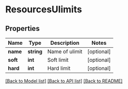# ResourcesUlimits

## Properties
Name | Type | Description | Notes
------------ | ------------- | ------------- | -------------
**name** | **string** | Name of ulimit | [optional] 
**soft** | **int** | Soft limit | [optional] 
**hard** | **int** | Hard limit | [optional] 

[[Back to Model list]](../README.md#documentation-for-models) [[Back to API list]](../README.md#documentation-for-api-endpoints) [[Back to README]](../README.md)


